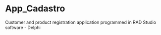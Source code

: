 # App_Cadastro
Customer and product registration application programmed in RAD Studio software - Delphi

